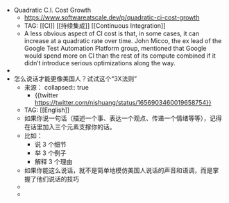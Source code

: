 - Quadratic C.I. Cost Growth
	- https://www.softwareatscale.dev/p/quadratic-ci-cost-growth
	- TAG: [[CI]] [[持续集成]] [[Continuous Integration]]
	- A less obvious aspect of CI cost is that, in some cases, it can increase at a quadratic rate over time. John Micco, the ex lead of the Google Test Automation Platform group, mentioned that Google would spend more on CI than the rest of its compute combined if it didn’t introduce serious optimizations along the way.
-
- 怎么说话才能更像美国人？试试这个“3X法则”
	- 来源：
	  collapsed:: true
		- {{twitter https://twitter.com/nishuang/status/1656903460019658754}}
	- TAG: [[English]]
	- 如果你说一句话（描述一个事、表达一个观点、传递一个情绪等等），记得在话里加入三个元素支撑你的话。
	- 比如：
		- 说 3 个细节
		- 举 3 个例子
		- 解释 3 个理由
	- 如果你能这么说话，就不是简单地模仿美国人说话的声音和语调，而是掌握了他们说话的技巧
	-
	-